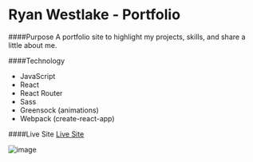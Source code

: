 # Ryan Westlake - Portfolio

####Purpose
A portfolio site to highlight my projects, skills, and share a little about me.

####Technology
- JavaScript
- React
- React Router
- Sass
- Greensock (animations)
- Webpack (create-react-app)

####Live Site
[Live Site](http://rcwestlake.surge.sh/)

![image](https://cloud.githubusercontent.com/assets/9679076/23178558/22941cb0-f828-11e6-8051-b57a9c38c8f3.png)
